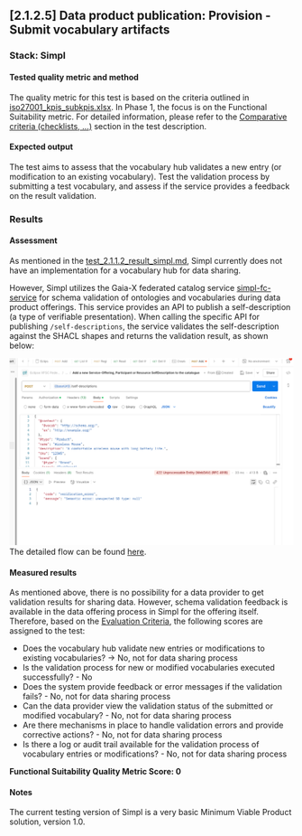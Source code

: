 ## [2.1.2.5] Data product publication: Provision - Submit vocabulary artifacts
### Stack: Simpl

#### Tested quality metric and method

The quality metric for this test is based on the criteria outlined in [iso27001_kpis_subkpis.xlsx](../../../../../design_decisions/background_info/iso27001_kpis_subkpis.xlsx). In Phase 1,
the focus is on the Functional Suitability metric. For detailed information, please refer to the [Comparative criteria (checklists, ...)](./test.md#comparative-criteria-checklists-) section in the test description.

#### Expected output
The test aims to assess that the vocabulary hub validates a new entry (or modification to an existing vocabulary). Test the validation process by submitting a test vocabulary, and assess if the service provides a feedback on the result validation.

### Results
#### Assessment

As mentioned in the [test_2.1.1.2_result_simpl.md](../test_2_1_2_1/result_simpl.md), 
Simpl currently does not have an implementation for a vocabulary hub for data sharing. 

However, Simpl utilizes the Gaia-X federated catalog service [simpl-fc-service](https://code.europa.eu/simpl/simpl-open/development/gaia-x-edc/simpl-fc-service) for schema validation of ontologies and vocabularies during data product offerings.
This service provides an API to publish a self-description (a type of verifiable presentation). When calling the specific API for publishing `/self-descriptions`, 
the service validates the self-description against the SHACL shapes and returns the validation result, as shown below:

![sd-offer.png](images/sd-offer.png)
The detailed flow can be found [here](https://gaia-x.gitlab.io/data-infrastructure-federation-services/cat/architecture-document/architecture/catalogue-architecture.html#_adding_a_self_description_for_an_offering).

#### Measured results
As mentioned above, there is no possibility for a data provider to get validation results for sharing data. However, schema validation feedback is available in the data offering process in Simpl for the offering itself.
Therefore, based on the [Evaluation Criteria](./test.md#evaluation-criteria-), the following scores are assigned to the test:

- Does the vocabulary hub validate new entries or modifications to existing vocabularies? -> No, not for data sharing process
- Is the validation process for new or modified vocabularies executed successfully? - No
- Does the system provide feedback or error messages if the validation fails? - No, not for data sharing process
- Can the data provider view the validation status of the submitted or modified vocabulary? - No, not for data sharing process
- Are there mechanisms in place to handle validation errors and provide corrective actions? - No, not for data sharing process
- Is there a log or audit trail available for the validation process of vocabulary entries or modifications? - No, not for data sharing process

**Functional Suitability Quality Metric Score: 0**

#### Notes
The current testing version of Simpl is a very basic Minimum Viable Product solution, version 1.0. 